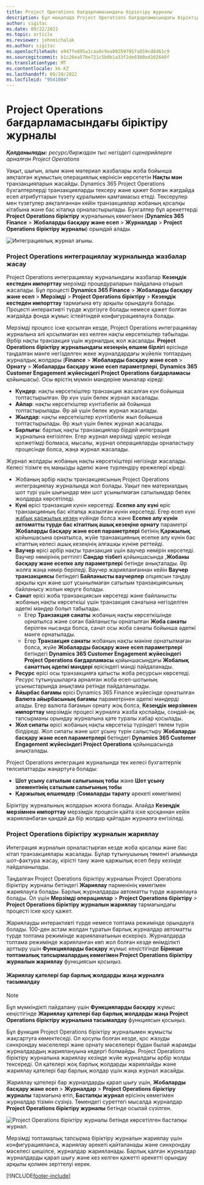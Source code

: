 ```yaml
---
title: Project Operations бағдарламасындағы біріктіру журналы
description: Бұл мақалада Project Operations бағдарламасындағы біріктіру журналымен жұмыс істеу туралы ақпарат берілген.
author: sigitac
ms.date: 09/22/2022
ms.topic: article
ms.reviewer: johnmichalak
ms.author: sigitac
ms.openlocfilehash: e947fe895a1caa9c9ea092597957a859cd8d61c9
ms.sourcegitcommit: b1c26ea57be721c5b0b1a33f2de0380ad102648f
ms.translationtype: MT
ms.contentlocale: kk-KZ
ms.lasthandoff: 09/20/2022
ms.locfileid: "9541084"
---
```

# <a name="integration-journal-in-project-operations"></a>Project Operations бағдарламасындағы біріктіру журналы

_**Қолданылады:** ресурс/биржадан тыс негіздегі сценарийлерге арналған Project Operations_

Уақыт, шығын, алым және материал жазбалары жоба бойынша аяқталған жұмыстың операциялық көрінісін көрсететін **Нақты мән** транзакцияларын жасайды. Dynamics 365 Project Operations бухгалтерлерді транзакцияларды тексеру және қажет болған жағдайда есеп атрибуттарын түзету құралымен қамтамасыз етеді. Тексерулер мен түзетулер аяқталғаннан кейін транзакциялар жобаның қосалқы кітабына және бас кітапқа орналастырылады. Бухгалтер бұл әрекеттерді **Project Operations біріктіру** журналының көмегімен (**Dynamics 365 Finance** > **Жобаларды басқару және есеп** > **Журналдар** > **Project Operations біріктіру журналы**) орындай алады.

![Интеграциялық журнал ағыны.](./media/IntegrationJournal.png)

### <a name="create-records-in-the-project-operations-integration-journal"></a>Project Operations интеграциялау журналында жазбалар жасау

Project Operations интеграциялау журналындағы жазбалар **Кезеңдік кестеден импорттау** мерзімді процедураларын пайдалана отырып жасалады. Бұл процесті **Dynamics 365 Finance** > **Жобаларды басқару және есеп** > **Мерзімді** > **Project Operations біріктіру** > **Кезеңдік кестеден импорттау** тармағына өту арқылы орындауға болады. Процесті интерактивті түрде жүргізуге болады немесе қажет болған жағдайда фонда жұмыс істейтіндей конфигурациялауға болады.

Мерзімді процесс іске қосылған кезде, Project Operations интеграциялау журналына әлі қосылмаған кез келген нақты көрсеткіштер табылады. Әрбір нақты транзакция үшін журналдық жол жасалады.
**Project Operations біріктіру журналындағы кезеңнің өлшем бірлігі** өрісінде таңдалған мәнге негізделген жеке журналдардағы жүйелік топтардың журналдық жолдары (**Finance** > **Жобаларды басқару және есеп** > **Орнату** > **Жобаларды басқару және есеп параметрлері**, **Dynamics 365 Customer Engagement жүйесіндегі Project Operations бағдарламасы** қойыншасы). Осы өрістің мүмкін мәндеріне мыналар кіреді:

  - **Күндер**: нақты көрсеткіштер транзакция жасалған күн бойынша топтастырылған. Әр күн үшін бөлек журнал жасалады.
  - **Айлар**: нақты көрсеткіштер күнтізбелік ай бойынша топтастырылады. Әр ай үшін бөлек журнал жасалады.
  - **Жылдар**: нақты көрсеткіштер күнтізбелік жыл бойынша топтастырылады. Әр жыл үшін бөлек журнал жасалады.
  - **Барлығы**: барлық нақты транзакциялар бірдей интеграция журналына енгізілген. Егер журнал мерзімді үдеріс кезінде қолжетімді болмаса, мысалы, журнал операцияларды орналастыру процесінде болса, жаңа журнал жасалады.

Журнал жолдары жобаның нақты көрсеткіштері негізінде жасалады. Келесі тізімге ең маңызды әдепкі және түрлендіру ережелері кіреді:

  - Жобаның әрбір нақты транзакциясының Project Operations интеграциялау журналында жол болады. Уақыт пен материалдың шот түрі үшін шығындар мен шот ұсынылмаған сатылымдар бөлек жолдарда көрсетіледі.
  - **Күні** өрісі транзакция күнін көрсетеді. **Есепке алу күні** өріс транзакцияның бас кітапқа жазылған күнін көрсетеді. Егер есеп күні [жабық қаржылық кезең](/dynamics365/finance/general-ledger/close-general-ledger-at-period-end) күйінде болса және **Есепке алу күнін автоматты түрде бас кітаптың ашық кезеңіне орнату** параметрі **Жобаларды басқару және есеп параметрлері** бетінің **Қаржылық** қойыншасына орнатылса, жүйе транзакцияның есепке алу күнін бас кітаптың келесі ашық кезеңінің алғашқы күніне реттейді.
  - **Ваучер** өрісі әрбір нақты транзакция үшін ваучер нөмірін көрсетеді. Ваучер нөмірінің реттілігі **Сандар тізбегі** қойыншасында ,**Жобаны басқару және есепке алу параметрлері** бетінде анықталады. Әр жолға жаңа нөмір беріледі. Ваучер жарияланғаннан кейін **Ваучер транзакциясы** бетіндегі **Байланысты ваучерлер** опциясын таңдау арқылы құн және шот ұсынылмаған сатылым транзакциясының байланысу жолын көруге болады.
  - **Санат** өрісі жоба транзакциясын көрсетеді және байланысты жобаның нақты көрсеткіші үшін транзакция санатына негізделген әдепкі мәндер болып табылады.
    - Егер **Транзакция санаты** жобаның нақты көрсеткішінде орнатылса және соған байланысты орнатылған **Жоба санаты** берілген нысанда болса, санат осы жоба санаты бойынша әдепкі мәнге орнатылады.
    - Егер **Транзакция санаты** жобаның нақты мәніне орнатылмаған болса, жүйе **Жобаларды басқару және есеп параметрлері** бетіндегі **Dynamics 365 Customer Engagement жүйесіндегі Project Operations бағдарламасы** қойыншасындағы **Жобалық санаттың әдепкі мәндері** өрісіндегі мәнді пайдаланады.
  - **Ресурс** өрісі осы транзакцияға қатысты жоба ресурсын көрсетеді. Ресурс тұтынушыларға арналған жоба есеп-шотының ұсыныстарында анықтама ретінде пайдаланылады.
  - **Айырбас бағамы** өрісі Dynamics 365 Finance жүйесінде орнатылған **Валюта айырбасының бағамы** параметрінен әдепкі мәндерді алады. Егер валюта бағамын орнату жоқ болса, **Кезеңдік мерзімнен импорттау** мерзімдік процесі журналға жазба қоспайды, сондай-ақ тапсырманы орындау журналына қате туралы хабар қосылады.
  - **Жол сипаты** өрісі жобаның нақты көрсеткіш түріндегі төлем түрін білдіреді. Жол сипаты және шот ұсыну түрін салыстыру **Жобаларды басқару және есеп параметрлері** бетіндегі **Dynamics 365 Customer Engagement жүйесіндегі Project Operations** қойыншасында анықталады.

Project Operations интеграция журналында тек келесі бухгалтерлік төлсипаттарды жаңартуға болады:

- **Шот ұсыну сатылым салығының тобы** және **Шот ұсыну элементінің сатылым салығының тобы**
- **Қаржылық өлшемдер** (**Сомаларды тарату** әрекеті көмегімен)

Біріктіру журналының жолдарын жоюға болады. Алайда **Кезеңдік мерзімнен импорттау** мерзімдік процесін қайта іске қосқаннан кейін жарияланбаған қандай да бір жолдар қайтадан журналға енгізіледі.

### <a name="post-the-project-operations-integration-journal"></a>Project Operations біріктіру журналын жариялау

Интеграция журналын орналастырған кезде жоба қосалқы және бас кітап транзакциялары жасалады. Бұлар тұтынушының төменгі ағымында шот-фактура жасау, кірісті тану және қаржылық есеп беру кезінде пайдаланылады.

Таңдалған Project Operations біріктіру журналын Project Operations біріктіру журналы бетіндегі **Жариялау** пәрменінің көмегімен жариялауға болады. Барлық журналдарды автоматты түрде жариялауға болады. Ол үшін **Мерзімді операциялар** > **Project Operations біріктіру** > **Project Operations біріктіру журналын жариялау** тармағындағы процесті іске қосу қажет.

Жариялауды интерактивті түрде немесе топтама режимінде орындауға болады. 100-ден астам жолдан тұратын барлық журналдар автоматты түрде топтама режимінде жарияланатынын ескеріңіз. Журналдарда топтама режимінде жарияланған көп жол болған кезде өнімділікті арттыру үшін **Функцияларды басқару** жұмыс кеңістігінде **Бірнеше топтамалық тапсырмалардың көмегімен Project Operations біріктіру журналын жариялау** функциясын қосыңыз. 

#### <a name="transfer-all-lines-that-have-posting-errors-to-a-new-journal"></a>Жариялау қателері бар барлық жолдарды жаңа журналға тасымалдау

> [!NOTE]
> Бұл мүмкіндікті пайдалану үшін **Функцияларды басқару** жұмыс кеңістігінде **Жариялау қателері бар барлық жолдарды жаңа Project Operations біріктіру журналына тасымалдау** функциясын қосыңыз.

Бұл функция Project Operations біріктіру журналымен жұмысты жақсартуға көмектеседі. Ол қосулы болған кезде, қос жазуды синхрондау мәселелері және орнату мәселелері бұдан былай жарамды журналдардың жариялануына кедергі болмайды. Project Operations біріктіру журналына жариялау кезінде жүйе журналдағы әрбір жолды тексереді. Ол қателері жоқ барлық жолдарды жариялайды және жариялау қателері бар барлық жолдар үшін жаңа журнал жасайды.

Жариялау қателері бар журналдарды қарап шығу үшін, **Жобаларды басқару және есеп** \> **Журналдар** \> **Project Operations біріктіру журналы** тармағына өтіп, **Бастапқы журнал** өрісінің көмегімен журналдар тізімін сүзіңіз. Төмендегі суреттегі мысалда журналдар **Project Operations біріктіру журналы** бетінде осылай сүзілген.

![Project Operations біріктіру журналы бетінде көрсетілген бастапқы журнал.](./media/transferLines-originalJournal.png)

Мерзімді топтамалық тапсырма біріктіру журналын жариялау үшін конфигурацияланса, жариялау әрекеті қайталанады және синхрондау мәселесі шешілсе, журналдар жарияланады. Барлық қалған журналдар журналдарды қарап шығу және кез келген қажетті әрекетті орындау арқылы қолмен зерттелуі керек.

[!INCLUDE[footer-include](../includes/footer-banner.md)]
